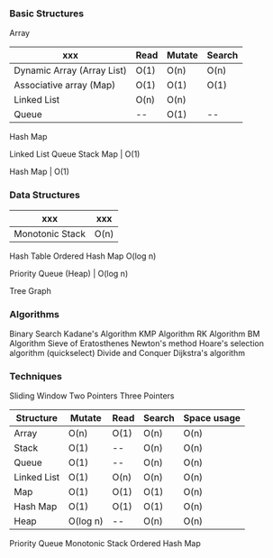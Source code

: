 ### Basic Structures

Array

xxx | Read | Mutate | Search
--- | --- | --- | ---
Dynamic Array (Array List)| O(1) | O(n) | O(n)
Associative array (Map) | O(1) | O(1) | O(1)
Linked List | O(n) | O(n)
Queue | -- | O(1) | --

Hash Map

Linked List
Queue
Stack
Map | O(1)


Hash Map | O(1)


### Data Structures
xxx | xxx
--- | ---
Monotonic Stack | O(n)

Hash Table
Ordered Hash Map O(log n)

Priority Queue (Heap) | O(log n)

Tree
Graph

### Algorithms
Binary Search
Kadane's Algorithm
KMP Algorithm
RK Algorithm
BM Algorithm
Sieve of Eratosthenes
Newton's method
Hoare's selection algorithm (quickselect)
Divide and Conquer
Dijkstra's algorithm

### Techniques
Sliding Window
Two Pointers
Three Pointers


Structure   | Mutate   | Read | Search | Space usage
---         | ---      | ---  | ---    | ---
Array       | O(n)     | O(1) | O(n)   | O(n)
Stack	    | O(1)     | --   | O(n)   | O(n)
Queue       | O(1)     | --   | O(n)   | O(n)
Linked List | O(1)     | O(n) | O(n)   | O(n)
Map         | O(1)     | O(1) | O(1)   | O(n)
Hash Map    | O(1)     | O(1) | O(1)   | O(n)
Heap        | O(log n) | --   | O(n)   | O(n)


Priority Queue
Monotonic Stack
Ordered Hash Map